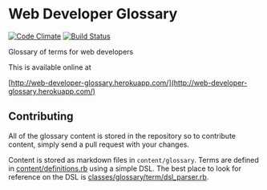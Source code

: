 Web Developer Glossary
======================

[![Code Climate](https://codeclimate.com/github/adamphillips/web-developer-glossary.png)](https://codeclimate.com/github/adamphillips/web-developer-glossary)
[![Build Status](https://travis-ci.org/adamphillips/web-developer-glossary.png?branch=master)](https://travis-ci.org/adamphillips/web-developer-glossary)

Glossary of terms for web developers

This is available online at

 [http://web-developer-glossary.herokuapp.com/](http://web-developer-glossary.herokuapp.com/)

## Contributing

All of the glossary content is stored in the repository so to contribute
content, simply send a pull request with your changes.

Content is stored as markdown files in `content/glossary`. Terms are defined in
[content/definitions.rb](https://github.com/adamphillips/web-developer-glossary/blob/master/content/definitions.rb)
using a simple DSL.  The best place to look for reference on the DSL is
[classes/glossary/term/dsl_parser.rb](https://github.com/adamphillips/web-developer-glossary/blob/master/classes/glossary/term/dsl_parser.rb).
